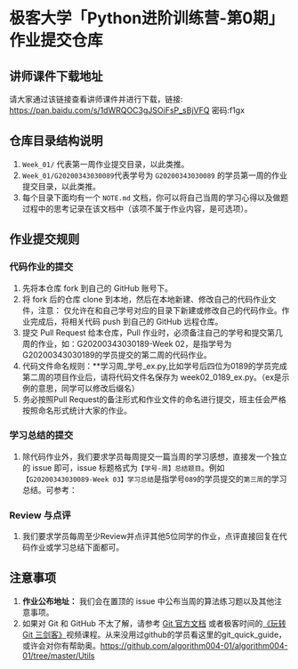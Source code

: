 # 极客大学「Python进阶训练营-第0期」作业提交仓库

## 讲师课件下载地址

请大家通过该链接查看讲师课件并进行下载，链接: https://pan.baidu.com/s/1dWRQOC3gJSOiFsP_sBjVFQ 密码:f1gx


## 仓库目录结构说明

1. `Week_01/` 代表第一周作业提交目录，以此类推。
2. `Week_01/G20200343030089`代表学号为 `G20200343030089` 的学员第一周的作业提交目录，以此类推。
3. 每个目录下面均有一个 `NOTE.md` 文档，你可以将自己当周的学习心得以及做题过程中的思考记录在该文档中（该项不属于作业内容，是可选项）。

## 作业提交规则

### 代码作业的提交
 
1. 先将本仓库 fork 到自己的 GitHub 账号下。
2. 将 fork 后的仓库 clone 到本地，然后在本地新建、修改自己的代码作业文件，注意： 仅允许在和自己学号对应的目录下新建或修改自己的代码作业。作业完成后，将相关代码 push 到自己的 GitHub 远程仓库。
3. 提交 Pull Request 给本仓库，Pull 作业时，必须备注自己的学号和提交第几周的作业，如：G20200343030189-Week 02，是指学号为G20200343030189的学员提交的第二周的代码作业。
4. 代码文件命名规则：**学习周_学号_ex.py,比如学号后四位为0189的学员完成第二周的项目作业后，请将代码文件名保存为 week02_0189_ex.py。（ex是示例的意思，同学可以修改后缀名）
5. 务必按照Pull Request的备注形式和作业文件的命名进行提交，班主任会严格按照命名形式统计大家的作业。 

### 学习总结的提交
1. 除代码作业外，我们要求学员每周提交一篇当周的学习感想，直接发一个独立的 issue 即可，issue 标题格式为`【学号-周】总结题目`。例如`【G20200343030089-Week 03】学习总结`是指学号`089`的学员提交的`第三周`的学习总结。可参考：

### Review 与点评
1. 我们要求学员每周至少Review并点评其他5位同学的作业，点评直接回复在代码作业或学习总结下面都可。

## 注意事项
1. **作业公布地址：** 我们会在置顶的 issue 中公布当周的算法练习题以及其他注意事项。
2. 如果对 Git 和 GitHub 不太了解，请参考 [Git 官方文档](https://git-scm.com/book/zh/v2) 或者极客时间的[《玩转 Git 三剑客》](https://time.geekbang.org/course/intro/145)视频课程。从来没用过github的学员看这里的git_quick_guide，或许会对你有帮助奥。https://github.com/algorithm004-01/algorithm004-01/tree/master/Utils
